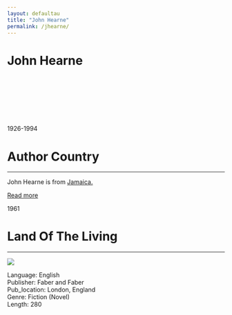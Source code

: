 ```yaml
---
layout: defaultau
title: "John Hearne"
permalink: /jhearne/
---
```

<!-- partial:index.partial.html -->
<div class="content">
     <h1>John Hearne</h1>
    <div class="quote">
        <div><img src="" class="logo"></div>
    </div>
    <div class="timeline">
        <div style="padding-bottom:100px;"></div>
        <div class="block">
             <div class="date right"><p class="right"> 1926-1994</p></div>
            <div class="dot"></div>
            <div class="left first">
            <div class="author_country">
                <h1>Author Country</h1><hr>
          <div class="aclocation">  <p>John Hearne is from <a href="{{ site.baseurl }}/4">Jamaica.</a></p></div>
              <div class="acreadmore">  <a href="https://en.wikipedia.org/wiki/John_Edgar_Colwell_Hearne" target="_blank">Read more</a></div>
            </div>
            </div>
        <div class="block">
            <div class="date left"><p class="left">1961</p></div>
            <div class="dot"></div>
            <div class="right">
                <h1>Land Of The Living</h1><hr>
                <p><img src="https://m.media-amazon.com/images/I/41SrKhqM8jL._SY456_BO1,204,203,200_.jpg"></p>
                <p>
                Language: English<br/>
                Publisher: Faber and Faber<br/>
                Pub_location: London, England<br/>
                Genre: Fiction (Novel)<br/>
                Length: 280 <br/>                   </p>
            </div>
        </div>
<!-- partial -->
  <script src='https://cdnjs.cloudflare.com/ajax/libs/jquery/3.1.1/jquery.min.js'></script><script  src="assets/js/authorscript.js"></script>
